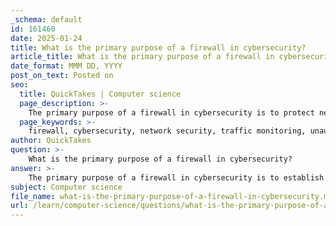 ```yaml
---
_schema: default
id: 161460
date: 2025-01-24
title: What is the primary purpose of a firewall in cybersecurity?
article_title: What is the primary purpose of a firewall in cybersecurity?
date_format: MMM DD, YYYY
post_on_text: Posted on
seo:
  title: QuickTakes | Computer science
  page_description: >-
    The primary purpose of a firewall in cybersecurity is to protect networks by monitoring and controlling traffic based on security rules, preventing unauthorized access, and blocking potential threats.
  page_keywords: >-
    firewall, cybersecurity, network security, traffic monitoring, unauthorized access prevention, packet filtering, stateful inspection, application-level gateway, malware protection, layered security
author: QuickTakes
question: >-
    What is the primary purpose of a firewall in cybersecurity?
answer: >-
    The primary purpose of a firewall in cybersecurity is to establish a protective barrier between a trusted internal network and untrusted external networks. Firewalls serve as a network security device that monitors and controls incoming and outgoing network traffic based on predetermined security rules. \n\nHere are some key functions and features of firewalls:\n\n1. **Traffic Monitoring**: Firewalls scrutinize data packets that enter or leave the network, deciding whether to allow, block, or drop them based on established criteria. This helps in identifying and mitigating potential threats.\n\n2. **Unauthorized Access Prevention**: By regulating traffic, firewalls help prevent unauthorized access to the network, which can lead to data theft or other malicious activities.\n\n3. **Methods of Control**: Firewalls utilize various methods to control network traffic, including:\n   - **Packet Filtering**: Examining packets and allowing or blocking them based on IP addresses, port numbers, and protocols.\n   - **Stateful Inspection**: Keeping track of the state of active connections and making decisions based on the context of the traffic.\n   - **Application-Level Gateways**: Acting as intermediaries for specific applications, providing more granular control over traffic.\n\n4. **Protection Against Malware**: Firewalls also help secure computers from malicious software by creating a barrier that prevents harmful traffic from entering the network.\n\n5. **Layered Security Approach**: While firewalls are a cornerstone of network defense, they are often part of a layered security strategy that includes additional measures such as anti-virus software, encryption, and intrusion detection systems.\n\nIn summary, firewalls play a crucial role in safeguarding an organization's network by monitoring traffic, preventing unauthorized access, and blocking potential cyber threats.
subject: Computer science
file_name: what-is-the-primary-purpose-of-a-firewall-in-cybersecurity.md
url: /learn/computer-science/questions/what-is-the-primary-purpose-of-a-firewall-in-cybersecurity
---
```


&nbsp;